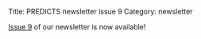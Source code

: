 Title: PREDICTS newsletter issue 9
Category: newsletter

[Issue 9](/newsletters/PREDICTSNewsletterWinter2015.pdf)
of our newsletter is now available!
